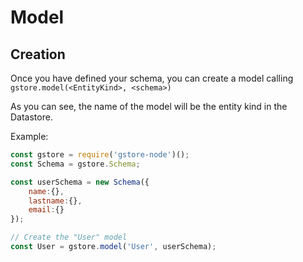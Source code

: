 # Model

## Creation

Once you have defined your schema, you can create a model calling  
`gstore.model(<EntityKind>, <schema>)`

As you can see, the name of the model will be the entity kind in the Datastore.

Example:

```js
const gstore = require('gstore-node')();
const Schema = gstore.Schema;

const userSchema = new Schema({
    name:{},
    lastname:{},
    email:{}
});

// Create the "User" model
const User = gstore.model('User', userSchema);
```



